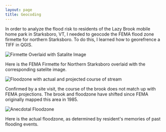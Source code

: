 ```yaml
---
layout: page
title: Geocoding
---
```


In order to analyze the flood risk to residents of the Lazy Brook mobile home park in Starksboro, VT, I needed to geocode the FEMA flood zone firmette for northern Starksboro.
To do this, I learned how to georefrence a TIFF in QGIS.


![Firmette Overlaid with Satalite Image](firmettelayering.png "Firmette Overlay")

Here is the FEMA Firmette for Northern Starksboro overlaid with the corresponding satelite image.

![Floodzone with actual and projected course of stream](lazybrookFEMAfloodzone.png "Lazy Brook FEMA Floodzone")

Confirmed by a site visit, the course of the brook does not match up with FEMA projections.
The brook and floodzone have shifted since FEMA originally mapped this area in 1985.


![Anecdotal Floodzone](lazybrookanecdotalfloodzone.png "Anecdotal Floodzone")

Here is the actual floodzone, as determined by resident's memories of past flooding events.
